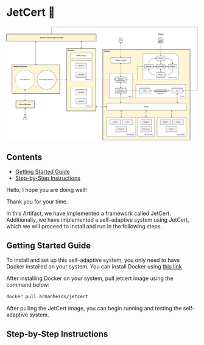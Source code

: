 # JetCert 🚀

<p align="center">
<img alt = "JetCert Architecture Image"
    src="https://github.com/armanheidarii/JetCert/blob/main/JetCert/docs/JetCert-HLD.png">
</p>


## Contents

- [Getting Started Guide](#getting-started-guide)
- [Step-by-Step Instructions](#step-by-step-instructions)

Hello, I hope you are doing well!

Thank you for your time.

In this Artifact, we have implemented a framework called JetCert. Additionally, we have implemented a self-adaptive system using JetCert, which we will proceed to install and run in the following steps.

## Getting Started Guide
To install and set up this self-adaptive system, you only need to have Docker installed on your system. You can install Docker using [this link](https://www.docker.com/)

After installing Docker on your system, pull jetcert image using the command below:
```bash
docker pull armanheids/jetcert
```

After pulling the JetCert image, you can begin running and testing the self-adaptive system.


## Step-by-Step Instructions
